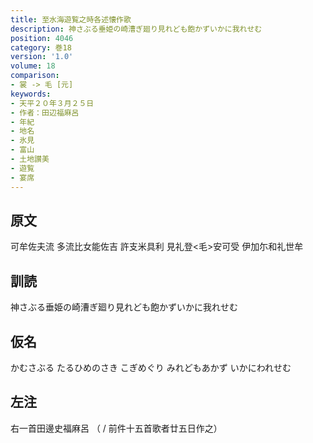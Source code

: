 ```yaml
---
title: 至水海遊覧之時各述懐作歌
description: 神さぶる垂姫の崎漕ぎ廻り見れども飽かずいかに我れせむ
position: 4046
category: 巻18
version: '1.0'
volume: 18
comparison:
- 裳 -> 毛 [元]
keywords:
- 天平２０年３月２５日
- 作者：田辺福麻呂
- 年紀
- 地名
- 氷見
- 富山
- 土地讃美
- 遊覧
- 宴席
---
```


## 原文

可牟佐夫流 多流比女能佐吉 許支米具利 見礼登<毛>安可受 伊加尓和礼世牟

## 訓読

神さぶる垂姫の崎漕ぎ廻り見れども飽かずいかに我れせむ

## 仮名

かむさぶる たるひめのさき こぎめぐり みれどもあかず いかにわれせむ

## 左注

右一首田邊史福麻呂 （ / 前件十五首歌者廿五日作之）

